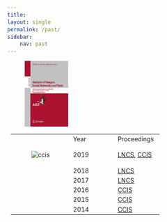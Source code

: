 ```yaml
---
title: 
layout: single
permalink: /past/
sidebar: 
    nav: past 
---
```


<figure>
    <img src="/assets/images/978-3-030-37334-4.jpg" width=100>
</figure> 

<center>
<table style="width: 97%">
    <tbody>
        <tr>
            <td style="width: 40%;"></td>
            <td style="width: 30%;">Year</td>
            <td>Proceedings</td>
        </tr>
        <tr>
            <td style="width: 40%;">
                <figure>
                    <img src="https://media.springernature.com/w306/springer-static/cover-hires/book/978-3-030-39575-9" alt="ccis" width=100>
                </figure>
            </td>
            <td style="width: 30%;">2019</td>
            <td><a href="https://link.springer.com/book/10.1007/978-3-030-37334-4">LNCS</a>, <a href="https://link.springer.com/book/10.1007/978-3-030-39575-9">CCIS</a></td>
        </tr>
        <tr>
            <td style="width: 40%;"></td>
            <td style="width: 30%;">2018</td>
            <td><a href="https://link.springer.com/book/10.1007/978-3-030-11027-7">LNCS</a></td>
        </tr>
        <tr>
            <td style="width: 40%;"></td>
            <td style="width: 30%;">2017</td>
            <td><a href="https://link.springer.com/book/10.1007/978-3-319-73013-4">LNCS</a></td>
        </tr>
        <tr>
            <td></td>
            <td>2016</td>
            <td><a href="https://link.springer.com/book/10.1007/978-3-319-52920-2">CCIS</a></td>
        </tr>
        <tr>
          <td></td>
          <td>2015</td>
          <td><a href="https://link.springer.com/book/10.1007/978-3-319-26123-2">CCIS</a></td>
        </tr>
        <tr>
            <td></td>
            <td>2014</td>
            <td><a href="https://link.springer.com/book/10.1007/978-3-319-12580-0">CCIS</a></td>
        </tr>         
</tbody>
</table>
</center>

